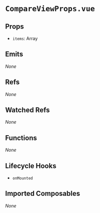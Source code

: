 # `CompareViewProps.vue`

## Props

- `items`: Array

## Emits

_None_

## Refs

_None_

## Watched Refs

_None_

## Functions

_None_

## Lifecycle Hooks

- `onMounted`

## Imported Composables

_None_
